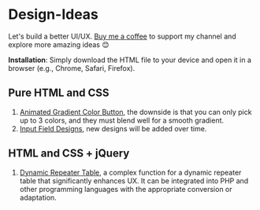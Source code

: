 # Design-Ideas
Let's build a better UI/UX.
[Buy me a coffee](https://buymeacoffee.com/yapphy26) to support my channel and explore more amazing ideas 😊

**Installation**: Simply download the HTML file to your device and open it in a browser (e.g., Chrome, Safari, Firefox).

## Pure HTML and CSS
1. [Animated Gradient Color Button](html/animated-gradient-color-button.html), the downside is that you can only pick up to 3 colors, and they must blend well for a smooth gradient.
2. [Input Field Designs](html/animated-gradient-color-button.html), new designs will be added over time.

## HTML and CSS + jQuery
1. [Dynamic Repeater Table](html/custom-table-repeater.html), a complex function for a dynamic repeater table that significantly enhances UX. It can be integrated into PHP and other programming languages with the appropriate conversion or adaptation.